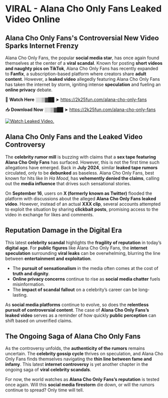 # VIRAL - Alana Cho Only Fans Leaked Video Online

## **Alana Cho Only Fans's Controversial New Video Sparks Internet Frenzy**  

Alana Cho Only Fans, the popular **social media star**, has once again found themselves at the center of a **viral scandal**. Known for posting **short videos and naughty pics on TikTok**, Alana Cho Only Fans has recently expanded to **Fanfix**, a subscription-based platform where creators share **adult content**. However, a **leaked video** allegedly featuring Alana Cho Only Fans has taken the internet by storm, igniting intense **speculation** and fueling an **online privacy** debate.  

🔴 **Watch Here** ░░▒▓██ ➤ https://2k25fun.com/alana-cho-only-fans  

📥 **Download Now** ░░▒▓██ ➤ https://2k25fun.com/alana-cho-only-fans  

[![Watch Leaked Video.](https://miro.medium.com/v2/resize:fit:828/format:webp/1*cilzJN44JGOrTw9NJCrNHA.gif "Watch Leaked Video")](https://2k25fun.com/alana-cho-only-fans)

## **Alana Cho Only Fans and the Leaked Video Controversy**  

The **celebrity rumor mill** is buzzing with claims that a **sex tape featuring Alana Cho Only Fans** has surfaced. However, this is not the first time such allegations have emerged. Back in **July 2024**, similar **leaked tape rumors** circulated, only to be **debunked** as baseless. Alana Cho Only Fans, best known for hits like *In Ha Mood*, has **vehemently denied the claims**, calling out the **media influence** that drives such sensational stories.  

On **September 16**, users on **X (formerly known as Twitter)** flooded the platform with discussions about the alleged **Alana Cho Only Fans leaked video**. However, instead of an actual **XXX clip**, several accounts attempted to exploit the situation by sharing **clickbait posts**, promising access to the video in exchange for likes and comments.  

## **Reputation Damage in the Digital Era**  

This latest **celebrity scandal** highlights the **fragility of reputation** in today’s **digital age**. For **public figures** like Alana Cho Only Fans, the **internet speculation** surrounding **viral leaks** can be overwhelming, blurring the line between **entertainment and exploitation**.  

- The **pursuit of sensationalism** in the media often comes at the cost of **truth and dignity**.  
- **Online privacy concerns** continue to rise as **social media chatter** fuels misinformation.  
- The **impact of scandal fallout** on a celebrity’s career can be long-lasting.  

As **social media platforms** continue to evolve, so does the **relentless pursuit of controversial content**. The case of **Alana Cho Only Fans’s leaked video** serves as a reminder of how quickly **public perception** can shift based on unverified claims.  

## **The Ongoing Saga of Alana Cho Only Fans**  

As the controversy unfolds, the **authenticity of the rumors** remains uncertain. The **celebrity gossip cycle** thrives on speculation, and Alana Cho Only Fans finds themselves navigating the **thin line between fame and infamy**. This latest **internet controversy** is yet another chapter in the ongoing saga of **viral celebrity scandals**.  

For now, the world watches as **Alana Cho Only Fans’s reputation** is tested once again. Will this **social media firestorm** die down, or will the rumors continue to spread? Only time will tell.